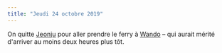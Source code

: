 ```yaml
---
title: "Jeudi 24 octobre 2019"
---
```

On quitte [Jeonju](/lieux/jeonju) pour aller prendre le ferry à [Wando](/lieux/wando) – qui aurait mérité d'arriver au
moins deux heures plus tôt.